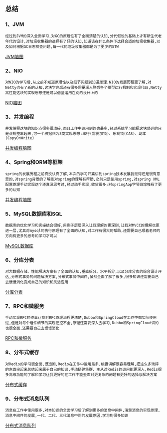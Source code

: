 ## 总结

### 1、JVM
```经过到JVM的深入全面学习,对GC的原理性有了全面清楚的认知,分代假说的基础上才有新生代老年代的设计,对垃圾收集器的选择有了好的认知,知道该在什么条件下选择合适的垃圾收集器,以及如何根据GC日志排查问题,每一代的垃圾收集器都是为了更少的STW```

[JVM脑图](/week14/JVM.xmind)

### 2、NIO
```对NIO的学习后,从之前不知道原理性以及细节问题到知道原理,NIO的发展历程更了解,对Netty也有了新的认知,这块学完后还有很多需要深入熟悉各个模型运行机制和实现代码,Netty高性能这块的实现思想还是可以借鉴运用在别的设计上的```

[NIO脑图](/week14/NIO.xmind)

### 3、并发编程
```并发编程这块的知识点很多很琐碎,而且工作中运用到的也最多,经过系统学习能把这块琐碎的只是点规整串起来,可一个根据归为3类实现思想:串行(需要加锁)、乐观锁(CAS)、副本(CopyOnWrite)```

[并发编程脑图](/week14/并发编程.xmind)

### 4、Spring和ORM等框架
```spring的发展历程之前真没认真了解,本次的学习开篇讲到spring技术发展我觉得还是很有意思的,对spring背景的了解能对spring的理解有帮助,之前只是使用spring,对spring XML配置原理手动实现这个还真没思考过,经过动手实现,收货很多;对springAop字节码增强有了更多的认知```

[并发编程脑图](/week14/Spring和ORM框架.xmind)


### 5、MySQL数据库和SQL
```数据库的优化学习和实操结合很好,用例子层层深入让我理解的更深刻,让我对MVCC的理解也更进一层,尤其对mysql的执行原理有了全面的认知,对工作有很大的帮助,还需要自己顺着老师的方向有更多的思考和学习才可以```

[MySQL数据库](/week14/MySQL数据库.xmind)


### 6、分库分表
```对大数据存储、性能解决方案有了全面的认知,垂直拆分、水平拆分,以及分库分表的综合设计评估,分布式事务的问题解决方案,分布式事务中间件,虽然全面了解了很多,很多知识还需要自己去慢慢消化变成自己的知识和灵活应用```

[分库分表](/week14/分库分表.xmind)

### 7、RPC和微服务
```手动实现RPC的作业让我对RPC原理流程更清楚,Dubbo和SpringCloud在工作中都实际使用过,但是对每个组件细节的实现把控不全,原理还需要深入去学习,Dubbo和SpringCloud讲的也很全面,还需要自己去慢慢消化```

[RPC和微服务](/week14/RPC和微服务.xmind)

### 8、分布式缓存
```对Redis的学习很全面,很透彻,Redis在工作中运用最多,根据讲解很容易理解,把这么多琐碎的东西串起来总结起来属于自己的知识,手动搭建集群、主从对Redis的运用能更深入,Redis很多高级功能的了解和学习让我更好的在工作中能去面对更复杂的问题有更好的选择与解决方案```

[分布式缓存](/week14/分布式缓存.xmind)

### 9、分布式消息队列
```消息在工作中使用很多,对本知识的全面学习后了解到更多的消息中间件,清楚消息的实现原理,消息中间件的发展,一代、二代、三代消息中间的发展原因,学习到很多知识```

[分布式消息队列](/week14/分布式消息队列.xmind)